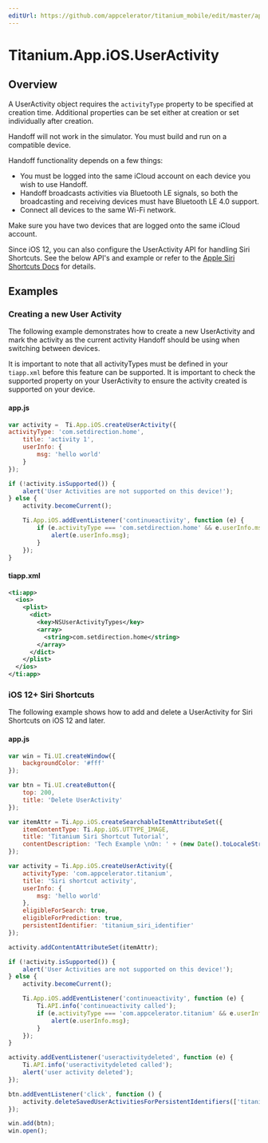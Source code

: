 ```yaml
---
editUrl: https://github.com/appcelerator/titanium_mobile/edit/master/apidoc/Titanium/App/iOS/UserActivity.yml
---
```

# Titanium.App.iOS.UserActivity

<TypeHeader/>

## Overview

A UserActivity object requires the `activityType` property to be specified at creation time.
Additional properties can be set either at creation or set individually after creation.

Handoff will not work in the simulator.  You must build and run on a compatible device.

Handoff functionality depends on a few things:

  * You must be logged into the same iCloud account on each device you wish to use Handoff.
  * Handoff broadcasts activities via Bluetooth LE signals, so both the broadcasting and receiving devices must have Bluetooth LE 4.0 support.
  * Connect all devices to the same Wi-Fi network.

Make sure you have two devices that are logged onto the same iCloud account.

Since iOS 12, you can also configure the UserActivity API for handling Siri Shortcuts. See the
below API's and example or refer to the [Apple Siri Shortcuts Docs](https://developer.apple.com/documentation/sirikit/donating_shortcuts?language=objc)
for details.

## Examples

### Creating a new User Activity

The following example demonstrates how to create a new UserActivity and mark the activity as
the current activity Handoff should be using when switching between devices.

It is important to note that all activityTypes must be defined in your `tiapp.xml` before this
feature can be supported.  It is important to check the supported property on your UserActivity
to ensure the activity created is supported on your device.

#### app.js
``` js
var activity =  Ti.App.iOS.createUserActivity({
activityType: 'com.setdirection.home',
    title: 'activity 1',
    userInfo: {
        msg: 'hello world'
    }
});

if (!activity.isSupported()) {
    alert('User Activities are not supported on this device!');
} else {
    activity.becomeCurrent();

    Ti.App.iOS.addEventListener('continueactivity', function (e) {
        if (e.activityType === 'com.setdirection.home' && e.userInfo.msg) {
            alert(e.userInfo.msg);
        }
    });
}
```

#### tiapp.xml
``` xml
<ti:app>
  <ios>
    <plist>
      <dict>
        <key>NSUserActivityTypes</key>
        <array>
          <string>com.setdirection.home</string>
        </array>
      </dict>
    </plist>
  </ios>
</ti:app>
```

### iOS 12+ Siri Shortcuts

The following example shows how to add and delete a UserActivity for Siri Shortcuts
on iOS 12 and later.

#### app.js
``` js
var win = Ti.UI.createWindow({
    backgroundColor: '#fff'
});

var btn = Ti.UI.createButton({
    top: 200,
    title: 'Delete UserActivity'
});

var itemAttr = Ti.App.iOS.createSearchableItemAttributeSet({
    itemContentType: Ti.App.iOS.UTTYPE_IMAGE,
    title: 'Titanium Siri Shortcut Tutorial',
    contentDescription: 'Tech Example \nOn: ' + (new Date().toLocaleString()),
});

var activity = Ti.App.iOS.createUserActivity({
    activityType: 'com.appcelerator.titanium',
    title: 'Siri shortcut activity',
    userInfo: {
        msg: 'hello world'
    },
    eligibleForSearch: true,
    eligibleForPrediction: true,
    persistentIdentifier: 'titanium_siri_identifier'
});

activity.addContentAttributeSet(itemAttr);

if (!activity.isSupported()) {
    alert('User Activities are not supported on this device!');
} else {
    activity.becomeCurrent();

    Ti.App.iOS.addEventListener('continueactivity', function (e) {
        Ti.API.info('continueactivity called');
        if (e.activityType === 'com.appcelerator.titanium' && e.userInfo.msg) {
            alert(e.userInfo.msg);
        }
    });
}

activity.addEventListener('useractivitydeleted', function (e) {
    Ti.API.info('useractivitydeleted called');
    alert('user activity deleted');
});

btn.addEventListener('click', function () {
    activity.deleteSavedUserActivitiesForPersistentIdentifiers(['titanium_siri_identifier']);
});

win.add(btn);
win.open();
```

<ApiDocs/>
